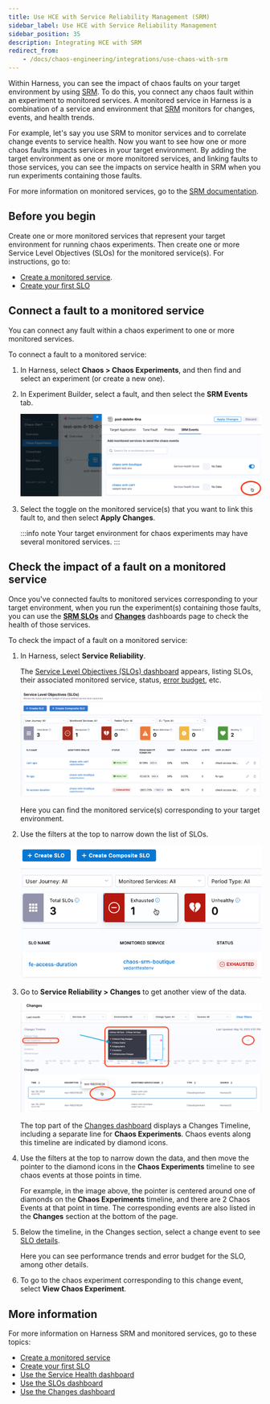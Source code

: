 ```yaml
---
title: Use HCE with Service Reliability Management (SRM)
sidebar_label: Use HCE with Service Reliability Management
sidebar_position: 35
description: Integrating HCE with SRM
redirect_from:
	- /docs/chaos-engineering/integrations/use-chaos-with-srm
---
```


Within Harness, you can see the impact of chaos faults on your target environment by using [SRM](/docs/service-reliability-management).
To do this, you connect any chaos fault within an experiment to monitored services. A monitored service in Harness is a combination of a service and environment that [SRM](/docs/service-reliability-management) monitors for changes, events, and health trends.

For example, let's say you use SRM to monitor services and to correlate change events to service health. Now you want to see how one or more chaos faults impacts services in your target environment. By adding the target environment as one or more monitored services, and linking faults to those services, you can see the impacts on service health in SRM when you run experiments containing those faults.

For more information on monitored services, go to the [SRM documentation](/docs/service-reliability-management).

## Before you begin

Create one or more monitored services that represent your target environment for running chaos experiments. Then create one or more Service Level Objectives (SLOs) for the monitored service(s). For instructions, go to:

* [Create a monitored service](/docs/service-reliability-management/monitored-service/create-monitored-service).
* [Create your first SLO](/docs/service-reliability-management/get-started/create-first-slo)

## Connect a fault to a monitored service

You can connect any fault within a chaos experiment to one or more monitored services.

To connect a fault to a monitored service:

1. In Harness, select **Chaos > Chaos Experiments**, and then find and select an experiment (or create a new one).
1. In Experiment Builder, select a fault, and then select the **SRM Events** tab.

	![Fault details, SRM Events tab](./static/srm/apply-fault-to-service.png)

1. Select the toggle on the monitored service(s) that you want to link this fault to, and then select **Apply Changes**.

	:::info note
	Your target environment for chaos experiments may have several monitored services.
	:::

## Check the impact of a fault on a monitored service

Once you've connected faults to monitored services corresponding to your target environment, when you run the experiment(s) containing those faults, you can use the [**SRM SLOs**](/docs/service-reliability-management/get-started/slo-dashboard) and [**Changes**](/docs/service-reliability-management/change-impact-analysis/change-impact-analysis-changes-dash-board) dashboards page to check the health of those services.

To check the impact of a fault on a monitored service:

1. In Harness, select **Service Reliability**.

	The [Service Level Objectives (SLOs) dashboard](/docs/service-reliability-management/get-started/slo-dashboard) appears, listing SLOs, their associated monitored service, status, [error budget](/docs/service-reliability-management/get-started/slo-dashboard#error-budget-details), etc.

	![The SRM SLOs dashboard, listing 3 SLOs, and their associated monitored services](./static/srm/srm-slo-dashboard.png)

	Here you can find the monitored service(s) corresponding to your target environment.

1. Use the filters at the top to narrow down the list of SLOs.

	![SLOs dashboard filters](./static/srm/srm-slo-filters.png)

1. Go to **Service Reliability > Changes** to get another view of the data.

	![SRM **Changes** dashboard](./static/srm/srm-changes-dashboard.png)

	The top part of the [Changes dashboard](/docs/service-reliability-management/change-impact-analysis/change-impact-analysis-changes-dash-board) displays a Changes Timeline, including a separate line for **Chaos Experiments**. Chaos events along this timeline are indicated by diamond icons.

1. Use the filters at the top to narrow down the data, and then move the pointer to the diamond icons in the **Chaos Experiments** timeline to see chaos events at those points in time.

	For example, in the image above, the pointer is centered around one of diamonds on the **Chaos Experiments** timeline, and there are 2 Chaos Events at that point in time. The corresponding events are also listed in the **Changes** section at the bottom of the page.

1. Below the timeline, in the Changes section, select a change event to see [SLO details](/docs/service-reliability-management/get-started/slo-dashboard#slo-details-page).

	Here you can see performance trends and error budget for the SLO, among other details.

1. To go to the chaos experiment corresponding to this change event, select **View Chaos Experiment**.

## More information

For more information on Harness SRM and monitored services, go to these topics:

* [Create a monitored service](/docs/service-reliability-management/monitored-service/create-monitored-service)
* [Create your first SLO](/docs/service-reliability-management/get-started/create-first-slo)
* [Use the Service Health dashboard](/docs/service-reliability-management/change-impact-analysis/change-impact-analysis-service-health-dashboard)
* [Use the SLOs dashboard](/docs/service-reliability-management/get-started/slo-dashboard)
* [Use the Changes dashboard](/docs/service-reliability-management/change-impact-analysis/change-impact-analysis-changes-dash-board)
